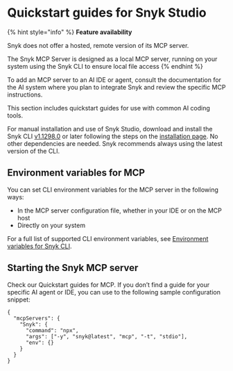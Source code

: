 # Quickstart guides for Snyk Studio

{% hint style="info" %}
**Feature availability**

Snyk does not offer a hosted, remote version of its MCP server.

The Snyk MCP Server is designed as a local MCP server, running on your system using the Snyk CLI to ensure local file access
{% endhint %}

To add an MCP server to an AI IDE or agent, consult the documentation for the AI system where you plan to integrate Snyk and review the specific MCP instructions.

This section includes quickstart guides for use with common AI coding tools.

For manual installation and use of Snyk Studio, download and install the Snyk CLI [v1.1298.0](https://github.com/snyk/cli/releases/tag/v1.1298.0) or later following the steps on the [installation page](../../../developer-tools/snyk-cli/install-or-update-the-snyk-cli/). No other dependencies are needed. Snyk recommends always using the latest version of the CLI.

## Environment variables for MCP

You can set CLI environment variables for the MCP server in the following ways:

* In the MCP server configuration file, whether in your IDE or on the MCP host
* Directly on your system

For a full list of supported CLI environment variables, see [Environment variables for Snyk CLI](../../../developer-tools/snyk-cli/configure-the-snyk-cli/environment-variables-for-snyk-cli.md).

## Starting the Snyk MCP server

Check our Quickstart guides for MCP. If you don’t find a guide for your specific AI agent or IDE, you can use to the following sample configuration snippet:

```
{
  "mcpServers": {
    "Snyk": {
      "command": "npx",
      "args": ["-y", "snyk@latest", "mcp", "-t", "stdio"],
      "env": {}
    }
  }
}
```
